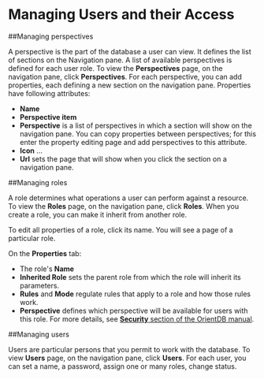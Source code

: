 # Managing Users and their Access

##Managing perspectives

A perspective is the part of the database a user can view. It defines the list of sections on the Navigation pane. A list of available perspectives is defined for each user role. To view the **Perspectives** page, on the navigation pane, click **Perspectives**.
For each perspective, you can add properties, each defining a new section on the navigation pane. Properties have following attributes:
* **Name**
* **Perspective item**
* **Perspective** is a list of perspectives in which a section will show on the navigation pane. You can copy properties between perspectives; for this enter the property editing page and add perspectives to this attribute.
* **Icon** ...
* **Url** sets the page that will show when you click the section on a navigation pane.


##Managing roles

A role determines what operations a user can perform against a resource.
To view the **Roles** page, on the navigation pane, click **Roles**. When you create a role, you can make it inherit from another role.

To edit all properties of a role, click its name. You will see a page of a particular role. 

On the **Properties** tab:
* The role's **Name** 
* **Inherited Role** sets the parent role from which the role will inherit its parameters.
* **Rules** and **Mode** regulate rules that apply to a role and how those rules work. 
* **Perspective** defines which perspective will be available for users with this role.
For more details, see [**Security** section of the OrientDB manual](http://orientdb.com/docs/last/Studio-Security.html).

##Managing users

Users are particular persons that you permit to work with the database. To view **Users** page, on the navigation pane, click **Users**.
For each user, you can set a name, a password, assign one or many roles, change status.

